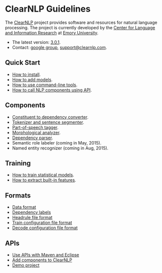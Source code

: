 # ClearNLP Guidelines

The [ClearNLP](https://github.com/clir/clearnlp) project provides software and resources for natural language processing.  The project is currently developed by the [Center for Language and Information Research](http://nlp.mathcs.emory.edu) at [Emory University](http://emory.edu).

* The latest version: [3.0.1](http://search.maven.org/#artifactdetails%7Cedu.emory.clir%7Cclearnlp%7C3.0.1%7Cjar).
* Contact: [google group](https://groups.google.com/forum/?fromgroups#!forum/clearnlp), [support@clearnlp.com](support@clearnlp.com).

## Quick Start

* [How to install](md/getting_started/installation.md).
* [How to add models](md/getting_started/models.md).
* [How to use command-line tools](md/getting_started/command_line_tools.md).
* [How to call NLP components using API](https://github.com/clir/clearnlp-tutorial/blob/master/src/main/java/edu/emory/clir/clearnlp/tutorial/NLPDecodeTutorial.java).

## Components

* [Constituent to dependency converter](md/components/constituent_to_dependency_converter.md).
* [Tokenizer and sentence segmenter](md/components/tokenizer_and_sentence_segmenter.md).
* [Part-of-speech tagger](md/components/pos_tagger.md).
* [Morphological analyzer](md/components/morphological_analyzer.md).
* [Dependency parser](md/components/dependency_parser.md).
* Semantic role labeler (coming in May, 2015).
* Named entity recognizer (coming in Aug, 2015).

## Training

* [How to train statistical models](md/training/training_guidelines.md).
* [How to extract built-in features](md/training/feature_extraction.md).

## Formats

* [Data format](md/formats/data_format.md)
* [Dependency labels](md/dependency/dependency_guidelines.md)
* [Headrule file format](md/formats/headrule_file_format.md)
* [Train configuration file format](md/formats/configuration/config_train.md)
* [Decode configuration file format](md/formats/configuration/config_decode.md)

## APIs

* [Use APIs with Maven and Eclipse](md/api/using_apis.md)
* [Add components to ClearNLP](md/api/add_component_to_clearnlp.md)
* [Demo project](md/demo/clearnlp_demo.md) 
